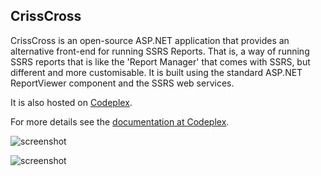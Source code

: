CrissCross
----------

CrissCross is an open-source ASP.NET application that provides an alternative front-end for running SSRS Reports. That is, a way of running SSRS reports that is like the 'Report Manager' that comes with SSRS, but different
and more customisable. It is built using the standard ASP.NET ReportViewer component and the SSRS web services.

It is also hosted on [Codeplex](http://crisscross.codeplex.com/).

For more details see the [documentation at Codeplex](http://crisscross.codeplex.com/documentation).

![screenshot](https://github.com/codeulike/crisscross/raw/master/Resources/CrissCrossSelect2_50.png)

![screenshot](https://github.com/codeulike/crisscross/raw/master/Resources/CrissCrossReportViewer2_50.png)


